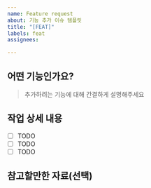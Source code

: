 ```yaml
---
name: Feature request
about: 기능 추가 이슈 템플릿
title: "[FEAT]"
labels: feat
assignees: 

---
```


## 어떤 기능인가요?

> 추가하려는 기능에 대해 간결하게 설명해주세요

## 작업 상세 내용

- [ ] TODO
- [ ] TODO
- [ ] TODO

## 참고할만한 자료(선택)
